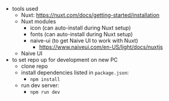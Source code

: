 - tools used
    - Nuxt: https://nuxt.com/docs/getting-started/installation
    - Nuxt modules
        - icon (can auto-install during Nuxt setup)
        - fonts (can auto-install during Nuxt setup)
        - naive-ui (to get Naive UI to work with Nuxt)
            - https://www.naiveui.com/en-US/light/docs/nuxtjs
    - Naive UI
- to set repo up for development on new PC
    - clone repo
    - install dependencies listed in `package.json`:
        - `npm install`
    - run dev server:
        - `npm run dev`